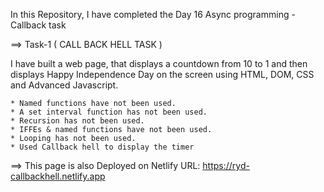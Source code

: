 In this Repository, I have completed the Day 16 Async programming - Callback task

==> Task-1 ( CALL BACK HELL TASK )

I have built a web page, that displays a countdown from 10 to 1 and then displays Happy Independence Day on the screen  using HTML, DOM, CSS and Advanced Javascript.

    * Named functions have not been used.
    * A set interval function has not been used.
    * Recursion has not been used.
    * IFFEs & named functions have not been used.
    * Looping has not been used.
    * Used Callback hell to display the timer


==> This page is also Deployed on Netlify URL: https://ryd-callbackhell.netlify.app
